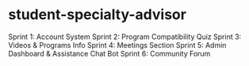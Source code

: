 # student-specialty-advisor

Sprint 1: Account System
Sprint 2: Program Compatibility Quiz
Sprint 3: Videos & Programs Info
Sprint 4: Meetings Section
Sprint 5: Admin Dashboard & Assistance Chat Bot
Sprint 6: Community Forum
